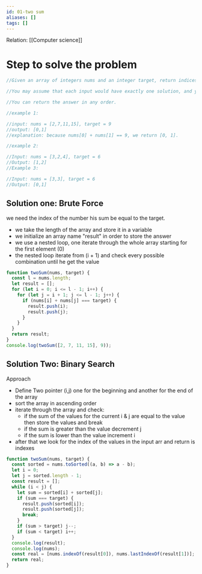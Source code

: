 ```yaml
---
id: 01-two sum
aliases: []
tags: []
---
```


Relation: [[Computer science]]

# Step to solve the problem

```javascript
//Given an array of integers nums and an integer target, return indices of the two numbers such that they add up to target.

//You may assume that each input would have exactly one solution, and you may not use the same element twice.

//You can return the answer in any order.

//example 1:

//input: nums = [2,7,11,15], target = 9
//output: [0,1]
//explanation: because nums[0] + nums[1] == 9, we return [0, 1].

//example 2:

//Input: nums = [3,2,4], target = 6
//Output: [1,2]
//Example 3:

//Input: nums = [3,3], target = 6
//Output: [0,1]
```

## Solution one: Brute Force

we need the index of the number his sum be equal to the target.

- we take the length of the array and store it in a variable
- we initialize an array name "result" in order to store the answer
- we use a nested loop, one iterate through the whole array starting for the first element (0)
- the nested loop iterate from (i + 1) and check every possible combination until he get the value

```javascript
function twoSum(nums, target) {
  const l = nums.length;
  let result = [];
  for (let i = 0; i <= l - 1; i++) {
    for (let j = i + 1; j <= l - 1; j++) {
      if (nums[i] + nums[j] === target) {
        result.push(i);
        result.push(j);
      }
    }
  }
  return result;
}
console.log(twoSum([2, 7, 11, 15], 9));
```

## Solution Two: Binary Search

Approach

- Define Two pointer (i,j) one for the beginning and another for the end of the array
- sort the array in ascending order
- iterate through the array and check:
  - if the sum of the values for the current i & j are equal to the value then store the values and break
  - if the sum is greater than the value decrement j
  - if the sum is lower than the value increment i
- after that we look for the index of the values in the input arr and return is indexes

```javascript
function twoSum(nums, target) {
  const sorted = nums.toSorted((a, b) => a - b);
  let i = 0;
  let j = sorted.length - 1;
  const result = [];
  while (i < j) {
    let sum = sorted[i] + sorted[j];
    if (sum === target) {
      result.push(sorted[i]);
      result.push(sorted[j]);
      break;
    }
    if (sum > target) j--;
    if (sum < target) i++;
  }
  console.log(result);
  console.log(nums);
  const real = [nums.indexOf(result[0]), nums.lastIndexOf(result[1])];
  return real;
}
```
